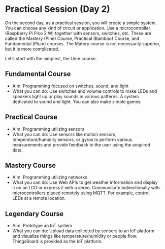 # Practical Session (Day 2)
On the second day, as a practical session, you will create a simple system. You can choose any kind of circuit or application. Use a microcontroller (Raspberry Pi Pico 2 W) together with sensors, switches, etc.
These are called the Mastery (Pine) Course, Practical (Bamboo) Course, and Fundamental (Plum) courses. The Matery course is not necessarily superior, but it is more complicated.

Let’s start with the simplest, the Ume course.

## Fundamental Course
- Aim: Programming focused on switches, sound, and light
- What you can do: Use switches and volume controls to make LEDs and speakers light up or play sounds in various patterns. A system dedicated to sound and light. You can also make simple games.
## Practical Course
- Aim: Programming utilizing sensors
- What you can do: Use sensors like motion sensors, temperature/humidity sensors, or gyros to perform various measurements and provide feedback to the user using the acquired data.
## Mastery Course
- Aim: Programming utilizing networks
- What you can do: Use Web APIs to get weather information and display it on an LCD or express it with a servo. Communicate bidirectionally with microcontrollers placed remotely using MQTT. For example, control LEDs at a remote location.
## Legendary Course
- Aim: Prototype an IoT system
- What you can do: Upload data collected by sensors to an IoT platform and visualize things like temperature/humidity or people flow. ThingsBoard is provided as the IoT platform.


